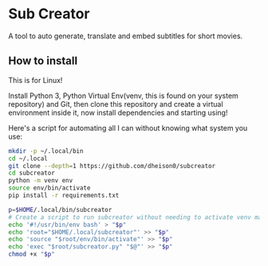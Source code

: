 # Sub Creator

A tool to auto generate, translate and embed subtitles for short movies.


## How to install

This is for Linux!

Install Python 3, Python Virtual Env(venv, this is found on your system repository) and Git,
then clone this repository and create a virtual environment inside it, now install dependencies
and starting using!

Here's a script for automating all I can without knowing what system you use:

```bash
mkdir -p ~/.local/bin
cd ~/.local
git clone --depth=1 https://github.com/dheison0/subcreator
cd subcreator
python -m venv env
source env/bin/activate
pip install -r requirements.txt

p=$HOME/.local/bin/subcreator
# Create a script to run subcreator without needing to activate venv manually every time
echo '#!/usr/bin/env bash' > "$p"
echo 'root="$HOME/.local/subcreator"' >> "$p"
echo 'source "$root/env/bin/activate"' >> "$p"
echo 'exec "$root/subcreator.py" "$@"' >> "$p"
chmod +x "$p"
```